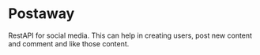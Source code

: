 # Postaway

RestAPI for social media. This can help in creating users, post new content and comment and like those content. 
